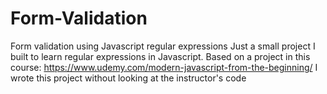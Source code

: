 # Form-Validation
Form validation using Javascript regular expressions
Just a small project I built to learn regular expressions in Javascript. Based on a project in this course: https://www.udemy.com/modern-javascript-from-the-beginning/
I wrote this project without looking at the instructor's code
